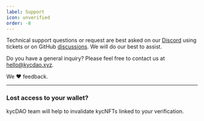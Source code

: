 ```yaml
---
label: Support
icon: unverified
order: -8
---
```


Technical support questions or request are best asked on our [Discord](https://discord.kycdao.xyz/) using tickets or on GitHub [discussions](https://github.com/orgs/kycdao/discussions). We will do our best to assist.

Do you have a general inquiry? Please feel free to contact us at hello@kycdao.xyz.

We ❤️ feedback.

---

### Lost access to your wallet?

kycDAO team will help to invalidate kycNFTs linked to your verification. 

